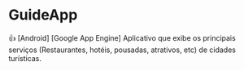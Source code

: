 # GuideApp
:thumbsup: [Android] [Google App Engine] Aplicativo que exibe os principais serviços (Restaurantes, hotéis, pousadas, atrativos, etc) de cidades turísticas.
